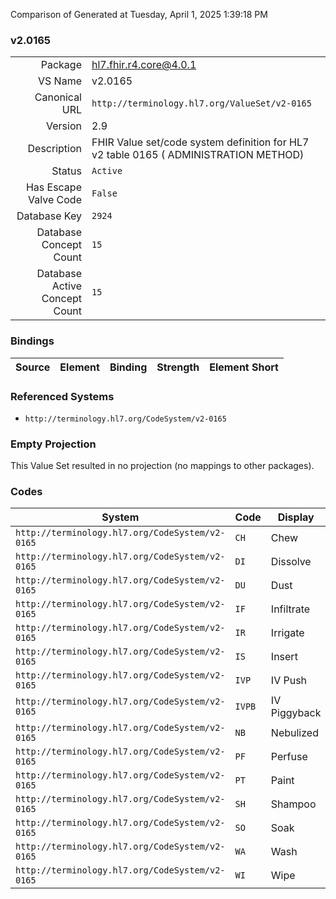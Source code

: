 Comparison of 
Generated at Tuesday, April 1, 2025 1:39:18 PM

### v2.0165

|      |     |
| ---: | --- |
| Package | hl7.fhir.r4.core@4.0.1 |
| VS Name | v2.0165 |
| Canonical URL | `http://terminology.hl7.org/ValueSet/v2-0165` |
| Version | 2.9 |
| Description | FHIR Value set/code system definition for HL7 v2 table 0165 ( ADMINISTRATION METHOD) |
| Status | `Active` |
| Has Escape Valve Code | `False` |
| Database Key | `2924` |
| Database Concept Count | `15` |
| Database Active Concept Count | `15` |
### Bindings

| Source | Element | Binding | Strength | Element Short |
| ------ | ------- | ------- | -------- | ------------- |

### Referenced Systems

* `http://terminology.hl7.org/CodeSystem/v2-0165`
### Empty Projection

This Value Set resulted in no projection (no mappings to other packages).

### Codes

| System | Code | Display |
| ------ | ---- | ------- |
| `http://terminology.hl7.org/CodeSystem/v2-0165` | `CH` | Chew |
| `http://terminology.hl7.org/CodeSystem/v2-0165` | `DI` | Dissolve |
| `http://terminology.hl7.org/CodeSystem/v2-0165` | `DU` | Dust |
| `http://terminology.hl7.org/CodeSystem/v2-0165` | `IF` | Infiltrate |
| `http://terminology.hl7.org/CodeSystem/v2-0165` | `IR` | Irrigate |
| `http://terminology.hl7.org/CodeSystem/v2-0165` | `IS` | Insert |
| `http://terminology.hl7.org/CodeSystem/v2-0165` | `IVP` | IV Push |
| `http://terminology.hl7.org/CodeSystem/v2-0165` | `IVPB` | IV Piggyback |
| `http://terminology.hl7.org/CodeSystem/v2-0165` | `NB` | Nebulized |
| `http://terminology.hl7.org/CodeSystem/v2-0165` | `PF` | Perfuse |
| `http://terminology.hl7.org/CodeSystem/v2-0165` | `PT` | Paint |
| `http://terminology.hl7.org/CodeSystem/v2-0165` | `SH` | Shampoo |
| `http://terminology.hl7.org/CodeSystem/v2-0165` | `SO` | Soak |
| `http://terminology.hl7.org/CodeSystem/v2-0165` | `WA` | Wash |
| `http://terminology.hl7.org/CodeSystem/v2-0165` | `WI` | Wipe |
